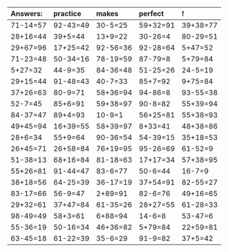 | Answers: | practice | makes | perfect | ! |
| :--- | :--- | :--- | :--- | :--- |
| 71-14=57 | 92-43=49 | 30-5=25 | 59+32=91 | 39+38=77 | 
| 28+16=44 | 39+5=44 | 13+9=22 | 30-26=4 | 80-29=51 | 
| 29+67=96 | 17+25=42 | 92-56=36 | 92-28=64 | 5+47=52 | 
| 71-23=48 | 50-34=16 | 78-19=59 | 87-79=8 | 5+79=84 | 
| 5+27=32 | 44-9=35 | 84-36=48 | 51-25=26 | 24-5=19 | 
| 29+15=44 | 91-48=43 | 40-7=33 | 85+7=92 | 9+75=84 | 
| 37+26=63 | 80-9=71 | 58+36=94 | 94-86=8 | 93-55=38 | 
| 52-7=45 | 85+6=91 | 59+38=97 | 90-8=82 | 55+39=94 | 
| 84-37=47 | 89+4=93 | 10-9=1 | 56+25=81 | 55+38=93 | 
| 49+45=94 | 16+39=55 | 58+39=97 | 8+33=41 | 48+38=86 | 
| 28+6=34 | 55+9=64 | 90-36=54 | 54-39=15 | 35+18=53 | 
| 26+45=71 | 26+58=84 | 76+19=95 | 95-26=69 | 61-52=9 | 
| 51-38=13 | 68+16=84 | 81-18=63 | 17+17=34 | 57+38=95 | 
| 55+26=81 | 91-44=47 | 83-6=77 | 50-6=44 | 16-7=9 | 
| 38+18=56 | 64-25=39 | 36-17=19 | 37+54=91 | 82-55=27 | 
| 83-17=66 | 56-9=47 | 2+89=91 | 82-6=76 | 49+16=65 | 
| 29+32=61 | 37+47=84 | 61-35=26 | 28+27=55 | 61-28=33 | 
| 98-49=49 | 58+3=61 | 6+88=94 | 14-6=8 | 53-47=6 | 
| 55-36=19 | 50-16=34 | 46+36=82 | 5+79=84 | 22+59=81 | 
| 63-45=18 | 61-22=39 | 35-6=29 | 91-9=82 | 37+5=42 | 
